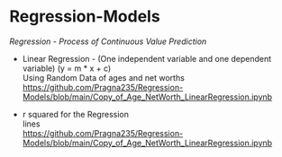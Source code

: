 # Regression-Models
_Regression - Process of Continuous Value Prediction_

* Linear Regression - (One independent variable and one dependent variable) (y = m * x + c)
<br>  Using Random Data of ages and net worths
<br> https://github.com/Pragna235/Regression-Models/blob/main/Copy_of_Age_NetWorth_LinearRegression.ipynb

* r squared for the Regression
<br> lines
<br> https://github.com/Pragna235/Regression-Models/blob/main/Copy_of_Age_NetWorth_LinearRegression.ipynb
